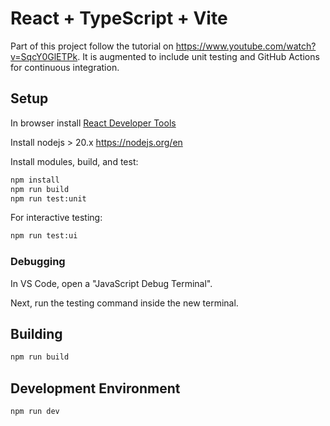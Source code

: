 # React + TypeScript + Vite

Part of this project follow the tutorial on <https://www.youtube.com/watch?v=SqcY0GlETPk>.  It is augmented to include unit testing and GitHub Actions for continuous integration.

## Setup

In browser install [React Developer Tools](https://react.dev/learn/react-developer-tools)

Install nodejs > 20.x <https://nodejs.org/en>

Install modules, build, and test:

```bash
npm install
npm run build
npm run test:unit
```

For interactive testing:

```bash
npm run test:ui
```

### Debugging

In VS Code, open a "JavaScript Debug Terminal".

Next, run the testing command inside the new terminal.

## Building

```bash
npm run build
```

## Development Environment

```bash
npm run dev
```

<!-- 
Information about the template

## Template Details

This template provides a minimal setup to get React working in Vite with HMR and some ESLint rules.

Currently, two official plugins are available:

- [@vitejs/plugin-react](https://github.com/vitejs/vite-plugin-react/blob/main/packages/plugin-react/README.md) uses [Babel](https://babeljs.io/) for Fast Refresh
- [@vitejs/plugin-react-swc](https://github.com/vitejs/vite-plugin-react-swc) uses [SWC](https://swc.rs/) for Fast Refresh -->

<!--
Followed advice below on additional linting

## Expanding the ESLint configuration

If you are developing a production application, we recommend updating the configuration to enable type aware lint rules:

- Configure the top-level `parserOptions` property like this:

```js
export default {
  // other rules...
  parserOptions: {
    ecmaVersion: 'latest',
    sourceType: 'module',
    project: ['./tsconfig.json', './tsconfig.node.json'],
    tsconfigRootDir: __dirname,
  },
}
```

- Replace `plugin:@typescript-eslint/recommended` to `plugin:@typescript-eslint/recommended-type-checked` or `plugin:@typescript-eslint/strict-type-checked`
- Optionally add `plugin:@typescript-eslint/stylistic-type-checked`
- Install [eslint-plugin-react](https://github.com/jsx-eslint/eslint-plugin-react) and add `plugin:react/recommended` & `plugin:react/jsx-runtime` to the `extends` list -->
